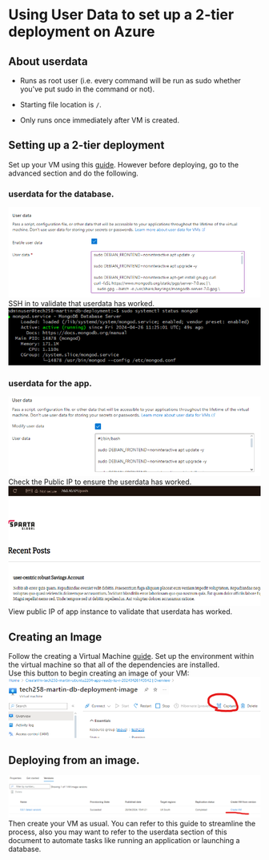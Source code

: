 # Using User Data to set up a 2-tier deployment on Azure

## About userdata
- Runs as root user (i.e. every command will be run as sudo whether you've put sudo in the command or not).
  
- Starting file location is `/`.
  
- Only runs once immediately after VM is created.

## Setting up a 2-tier deployment
Set up your VM using this [guide](https://github.com/Martin-Muraskovas/tech258_azure_linux/blob/main/2-tier-azure-deployment.md). However before deploying, go to the advanced section and do the following. 

### userdata for the database.
![alt text](image.png)<br>
SSH in to validate that userdata has worked.
![alt text](image-2.png)


### userdata for the app.
![alt text](image-4.png)
Check the Public IP to ensure the userdata has worked.
![alt text](image-3.png)
View public IP of app instance to validate that userdata has worked.

## Creating an Image
Follow the creating a Virtual Machine [guide](https://github.com/Martin-Muraskovas/tech258_azure_linux/blob/main/2-tier-azure-deployment.md). Set up the environment within the virtual machine so that all of the dependencies are installed.<br>
Use this button to begin creating an image of your VM:
![alt text](image-6.png)


## Deploying from an image.

![alt text](image-7.png)
Then create your VM as usual. You can refer to this guide to streamline the process, also you may want to refer to the userdata section of this document to automate tasks like running an application or launching a database.